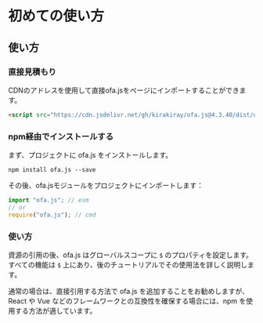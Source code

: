 # 初めての使い方
## 使い方
### 直接見積もり

CDNのアドレスを使用して直接ofa.jsをページにインポートすることができます。

```html
<script src="https://cdn.jsdelivr.net/gh/kirakiray/ofa.js@4.3.40/dist/ofa.js"></script>
```

### npm経由でインストールする

まず、プロジェクトに ofa.js をインストールします。

```shell
npm install ofa.js --save
```

その後、ofa.jsモジュールをプロジェクトにインポートします：

```javascript
import "ofa.js"; // esm
// or
require("ofa.js"); // cmd
```

### 使い方

資源の引用の後、ofa.js はグローバルスコープに `$` のプロパティを設定します。すべての機能は `$` 上にあり、後のチュートリアルでその使用法を詳しく説明します。

通常の場合は、直接引用する方法で ofa.js を追加することをお勧めしますが、React や Vue などのフレームワークとの互換性を確保する場合には、npm を使用する方法が適しています。